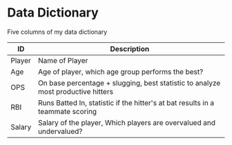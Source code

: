 # Data Dictionary
Five columns of my data dictionary

| ID | Description | 
| ------ | ------ |
| Player | Name of Player |
| Age | Age of player, which age group performs the best? |
| OPS | On base percentage + slugging, best statistic to analyze most productive hitters |
| RBI | Runs Batted In, statistic if the hitter's at bat results in a teammate scoring |
| Salary | Salary of the player, Which players are overvalued and undervalued? |

